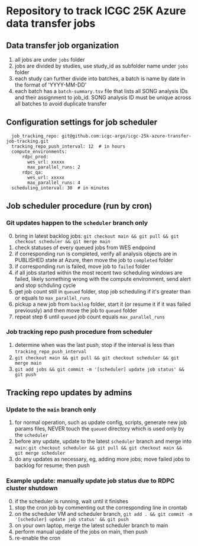 # Repository to track ICGC 25K Azure data transfer jobs

## Data transfer job organization
  1. all jobs are under `jobs` folder
  2. jobs are divided by studies, use study_id as subfolder name under `jobs` folder
  3. each study can further divide into batches, a batch is name by date in the format of 'YYYY-MM-DD'
  4. each batch has a `batch-summary.tsv` file that lists all SONG analysis IDs and their assignment
     to job_id. SONG analysis ID must be unique across all batches to avoid duplicate transfer

## Configuration settings for job scheduler
```
  job_tracking_repo: git@github.com:icgc-argo/icgc-25k-azure-transfer-job-tracking.git
  tracking_repo_push_interval: 12  # in hours
  compute_environments:
      rdpc_prod:
        wes_url: xxxxx
        max_parallel_runs: 2
      rdpc_qa:
        wes_url: xxxxx
        max_parallel_runs: 4
  scheduling_interval: 30  # in minutes
```


## Job scheduler procedure (run by cron)
### Git updates happen to the `scheduler` branch only
  0. bring in latest backlog jobs:
    `git checkout main && git pull && git checkout scheduler && git merge main`
  1. check statuses of every queued jobs from WES endpoind
  2. if corresponding run is completed, verify all analysis objects are in PUBLISHED state at Azure,
     then move the job to `completed` folder
  3. if corresponding run is failed, move job to `failed` folder
  4. if all jobs started within the most recent two scheduling windows are failed, likely something
     wrong with the compute environment, send alert and stop schduling cycle
  5. get job count still in `queued` folder, stop job scheduling if it's greater than or
     equals to `max_parallel_runs`
  6. pickup a new job from `backlog` folder, start it (or resume it if it was failed previously) and
     then move the job to `queued` folder
  7. repeat step 6 until `queued` job count equals `max_parallel_runs`

### Job tracking repo push procedure from scheduler
  1. determine when was the last push, stop if the interval is less than `tracking_repo_push_interval`
  2. `git checkout main && git pull && git checkout scheduler && git merge main`
  3. `git add jobs && git commit -m '[scheduler] update job status' && git push`


## Tracking repo updates by admins
### Update to the `main` branch only
  1. for normal operation, such as update config, scripts, generate new job params files, NEVER touch the `queued` directory which is used only by the `scheduler`
  2. before any update, update to the latest `scheduler` branch and merge into `main`:
     `git checkout scheduler && git pull && git checkout main && git merge scheduler`
  3. do any updates as necessary, eg, adding more jobs; move failed jobs to backlog for resume; then push

### Example update: manually update job status due to RDPC cluster shutdown
  0. if the scheduler is running, wait until it finishes
  1. stop the cron job by commenting out the corresponding line in crontab
  2. on the scheduler VM and scheduler branch, `git add . && git commit -m '[scheduler] update job status' && git push`
  3. on your own laptop, merge the latest scheduler branch to main
  4. perform manual update of the jobs on main, then push
  5. re-enable the cron
